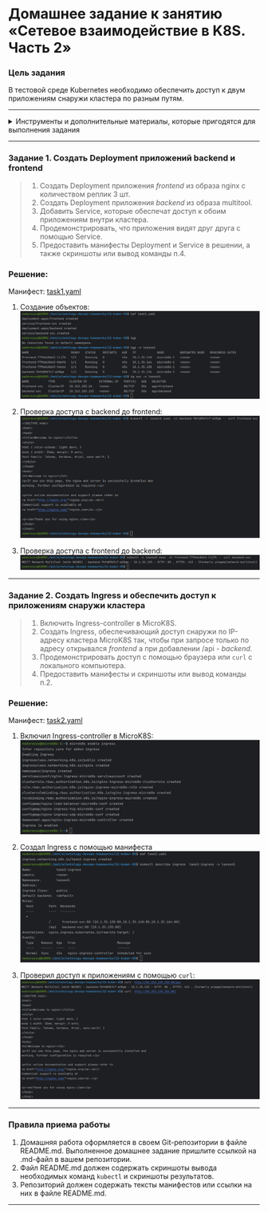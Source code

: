 # Домашнее задание к занятию «Сетевое взаимодействие в K8S. Часть 2»


### Цель задания

В тестовой среде Kubernetes необходимо обеспечить доступ к двум приложениям снаружи кластера по разным путям.

------

<details>
<summary>Инструменты и дополнительные материалы, которые пригодятся для выполнения задания</summary>

1. [Инструкция](https://microk8s.io/docs/getting-started) по установке MicroK8S.
2. [Описание](https://kubernetes.io/docs/concepts/services-networking/service/) Service.
3. [Описание](https://kubernetes.io/docs/concepts/services-networking/ingress/) Ingress.
4. [Описание](https://github.com/wbitt/Network-MultiTool) Multitool.

</details>

------

### Задание 1. Создать Deployment приложений backend и frontend

> 1. Создать Deployment приложения _frontend_ из образа nginx с количеством реплик 3 шт.
> 2. Создать Deployment приложения _backend_ из образа multitool. 
> 3. Добавить Service, которые обеспечат доступ к обоим приложениям внутри кластера. 
> 4. Продемонстрировать, что приложения видят друг друга с помощью Service.
> 5. Предоставить манифесты Deployment и Service в решении, а также скриншоты или вывод команды п.4.

### Решение:

Манифест: [task1.yaml](task1.yaml)

1. Создание объектов:
![](img/01.png)

2. Проверка доступа с backend до frontend:
![](img/02.png)

3. Проверка доступа с frontend до backend:
![](img/03.png)


------

### Задание 2. Создать Ingress и обеспечить доступ к приложениям снаружи кластера

> 1. Включить Ingress-controller в MicroK8S.
> 2. Создать Ingress, обеспечивающий доступ снаружи по IP-адресу кластера MicroK8S так, чтобы при запросе только по адресу открывался _frontend_ а при добавлении /api - _backend_.
> 3. Продемонстрировать доступ с помощью браузера или `curl` с локального компьютера.
> 4. Предоставить манифесты и скриншоты или вывод команды п.2.

### Решение:

Манифест: [task2.yaml](task2.yaml)

1. Включил Ingress-controller в MicroK8S:
![](img/04.png)

2. Создал Ingress с помощью манифеста
![](img/05.png)

3. Проверил доступ к приложениям с помощью `curl`:
![](img/06.png)


------

### Правила приема работы

1. Домашняя работа оформляется в своем Git-репозитории в файле README.md. Выполненное домашнее задание пришлите ссылкой на .md-файл в вашем репозитории.
2. Файл README.md должен содержать скриншоты вывода необходимых команд `kubectl` и скриншоты результатов.
3. Репозиторий должен содержать тексты манифестов или ссылки на них в файле README.md.

------
